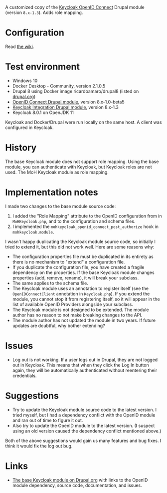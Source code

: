 A customized copy of the [Keycloak OpenID Connect](https://www.drupal.org/project/keycloak)
Drupal module (version `8.x-1.3`). Adds role mapping.

# Configuration

Read [the wiki](https://github.com/bcgov/moh-iam/wiki/How-to-secure-a-Drupal-application-with-Keycloak).

# Test environment

- Windows 10
- Docker Desktop - Community, version 2.1.0.5
- Drupal 8 using Docker image ricardoamaro/drupal8 (listed on [drupal.org](https://www.drupal.org/docs/develop/local-server-setup/docker-development-environments))
- [OpenID Connect Drupal module](https://www.drupal.org/project/openid_connect), version 8.x-1.0-beta5
- [Keycloak Integration Drupal module](https://www.drupal.org/project/keycloak), version 8.x-1.3
- Keycloak 8.0.1 on OpenJDK 11

Keycloak and Docker/Drupal were run locally on the same host. A client was configured in Keycloak.

# History

The base Keycloak module does not support role mapping. Using the base module, you can authenticate with Keycloak, but
Keycloak roles are not used. The MoH Keycloak module as role mapping.

# Implementation notes

I made two changes to the base module source code:

1. I added the "Role Mapping" attribute to the OpenID configuration from in `MoHKeycloak.php`, and to the configuration
and schema files.
2. I implemented the `mohkeycloak_openid_connect_post_authorize` hook in `mohkeycloak.module`.

I wasn't happy duplicating the Keycloak module source code, so initially I tried to extend it, but this did not work
well. Here are some reasons why:

- The configuration properties file must be duplicated in its entirety as there is no mechanism to "extend" a
configuration file.
- If you duplicate the configuration file, you have created a fragile dependency on the properties. If the base
Keycloak module changes properties (add, remove, rename), it will break your subclass.
- The same applies to the schema file.
- The Keycloak module uses an annotation to register itself (see the `OpenIDConnectClient` annotation in
`Keycloak.php`). If you extend the module, you cannot stop it from registering itself, so it will appear in the list of
available OpenID Providers alongside your subclass.
- The Keycloak module is not designed to be extended. The module author has no reason to not make breaking changes to
the API.
- The module author has not updated the module in two years. If future updates are doubtful, why bother extending?

# Issues

- Log out is not working. If a user logs out in Drupal, they are not logged out in Keycloak. This means that when they
click the Log In button again, they will be automatically authenticated without reentering their credentials.

# Suggestions

- Try to update the Keycloak module source code to the latest version. I tried myself, but I had a dependency
conflict with the OpenID module and ran out of time to figure it out.
- Also try to update the OpenID module to the latest version. (I suspect using an old version caused the dependency conflict
mentioned above.)

Both of the above suggestions would gain us many features and bug fixes. I think it would fix the log out bug.

# Links

- [The base Keycloak module on Drupal.org](https://www.drupal.org/project/keycloak) with links to the OpenID module
dependency, source code, documentation, and issues.

